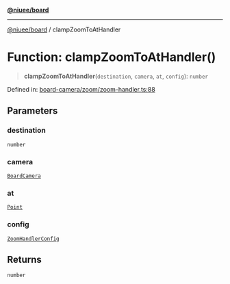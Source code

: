 [**@niuee/board**](../README.md)

***

[@niuee/board](../globals.md) / clampZoomToAtHandler

# Function: clampZoomToAtHandler()

> **clampZoomToAtHandler**(`destination`, `camera`, `at`, `config`): `number`

Defined in: [board-camera/zoom/zoom-handler.ts:88](https://github.com/niuee/board/blob/a0a1179721d4f4b943b6a9bc156753ac9737e502/src/board-camera/zoom/zoom-handler.ts#L88)

## Parameters

### destination

`number`

### camera

[`BoardCamera`](../interfaces/BoardCamera.md)

### at

[`Point`](../type-aliases/Point.md)

### config

[`ZoomHandlerConfig`](../type-aliases/ZoomHandlerConfig.md)

## Returns

`number`
